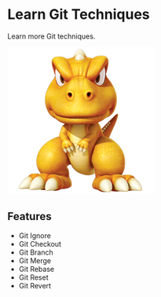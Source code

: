 # Learn Git Techniques

Learn more Git techniques.

![Gon](assets/gon.png)

## Features

- Git Ignore
- Git Checkout
- Git Branch
- Git Merge
- Git Rebase
- Git Reset
- Git Revert
